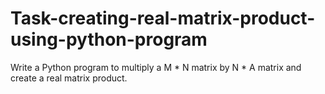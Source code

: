 # Task-creating-real-matrix-product-using-python-program
Write a Python program to multiply a M * N matrix by N * A matrix and create a real matrix product.
